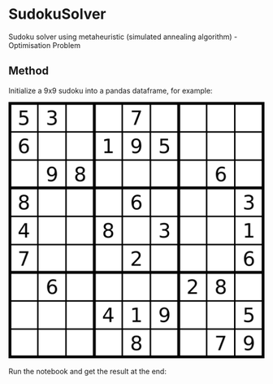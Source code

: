 # SudokuSolver
Sudoku solver using metaheuristic (simulated annealing algorithm) - Optimisation Problem

## Method

Initialize a 9x9 sudoku into a pandas dataframe, for example:

![Alt text](./sudoku99.png "empty 9x9 sudoku")

Run the notebook and get the result at the end:
